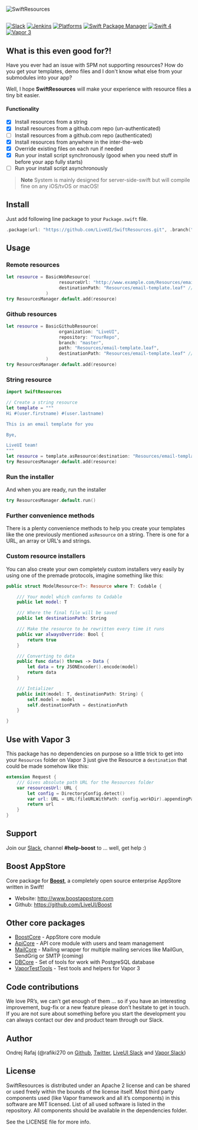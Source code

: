![SwiftResources](https://github.com/LiveUI/SwiftResources/raw/master/Other/logo.png)

##

[![Slack](https://img.shields.io/badge/join-slack-745EAF.svg?style=flat)](http://bit.ly/2B0dEyt)
[![Jenkins](https://ci.liveui.io/job/LiveUI/job/SwiftResources/job/master/badge/icon)](https://ci.liveui.io/job/LiveUI/job/SwiftResources/)
[![Platforms](https://img.shields.io/badge/platforms-macOS%2010.13%20|%20Ubuntu%2016.04%20LTS-ff0000.svg?style=flat)](https://github.com/LiveUI/SwiftResources)
[![Swift Package Manager](https://img.shields.io/badge/SPM-compatible-4BC51D.svg?style=flat)](https://swift.org/package-manager/)
[![Swift 4](https://img.shields.io/badge/swift-4.1-orange.svg?style=flat)](http://swift.org)
[![Vapor 3](https://img.shields.io/badge/vapor-3.0-blue.svg?style=flat)](https://vapor.codes)


## What is this even good for?!

Have you ever had an issue with SPM not supporting resources? How do you get your templates, demo files and I don't know what else from your submodules into your app?

Well, I hope **SwiftResources** will make your experience with resource files a tiny bit easier.

#### Functionality

- [x] Install resources from a string
- [x] Install resources from a github.com repo (un-authenticated)
- [ ] Install resources from a github.com repo (authenticated)
- [x] Install resources from anywhere in the inter-the-web
- [x] Override existing files on each run if needed
- [x] Run your install script synchronously (good when you need stuff in before your app fully starts)
- [ ] Run your install script asynchronously

> **Note** System is mainly designed for server-side-swift but will compile fine on any iOS/tvOS or macOS!

## Install

Just add following line package to your `Package.swift` file.

```swift
.package(url: "https://github.com/LiveUI/SwiftResources.git", .branch("master"))
```

## Usage

### Remote resources

```swift
let resource = BasicWebResource(
                    resourceUrl: "http://www.example.com/Resources/email-template.leaf", 
                    destinationPath: "Resources/email-template.leaf" // Where to install the file to
               )
try ResourcesManager.default.add(resource)
```

### Github resources

```swift
let resource = BasicGithubResource(
                    organization: "LiveUI", 
                    repository: "YourRepo", 
                    branch: "master", 
                    path: "Resources/email-template.leaf", 
                    destinationPath: "Resources/email-template.leaf" // Where to install the file to
               )
try ResourcesManager.default.add(resource)
```

### String resource

```swift
import SwiftResources

// Create a string resource
let template = """
Hi #(user.firstname) #(user.lastname)

This is an email template for you

Bye,

LiveUI team!
"""
let resource = template.asResource(destination: "Resources/email-template.leaf")
try ResourcesManager.default.add(resource)
```

### Run the installer

And when you are ready, run the installer

```swift
try ResourcesManager.default.run()
```

### Further convenience methods

There is a plenty convenience methods to help you create your templates like the one previously mentioned `asResource` on a string. There is one for a URL, an array or URL's and strings.

### Custom resource installers

You can also create your own completely custom installers very easily by using one of the premade protocols, imagine something like this:

```swift
public struct ModelResource<T>: Resource where T: Codable {

    /// Your model which conforms to Codable
    public let model: T

    /// Where the final file will be saved
    public let destinationPath: String

    /// Make the resource to be rewritten every time it runs
    public var alwaysOverride: Bool {
        return true
    }

    /// Converting to data
    public func data() throws -> Data {
        let data = try JSONEncoder().encode(model)
        return data
    }

    /// Intializer
    public init(model: T, destinationPath: String) {
        self.model = model
        self.destinationPath = destinationPath
    }

}
```

## Use with Vapor 3

This package has no dependencies on purpose so a little trick to get into your `Resources` folder on Vapor 3 just give the Resource a `destination` that could be made somehow like this:

```swift
extension Request {
    /// Gives absolute path URL for the Resources folder
    var resourcesUrl: URL {
        let config = DirectoryConfig.detect()
        var url: URL = URL(fileURLWithPath: config.workDir).appendingPathComponent("Resources")
        return url
    }
}
```

## Support

Join our [Slack](http://bit.ly/2B0dEyt), channel <b>#help-boost</b> to ... well, get help :) 

## Boost AppStore

Core package for <b>[Boost](http://www.boostappstore.com)</b>, a completely open source enterprise AppStore written in Swift!
- Website: http://www.boostappstore.com
- Github: https://github.com/LiveUI/Boost

## Other core packages

* [BoostCore](https://github.com/LiveUI/BoostCore/) - AppStore core module
* [ApiCore](https://github.com/LiveUI/ApiCore/) - API core module with users and team management
* [MailCore](https://github.com/LiveUI/MailCore/) - Mailing wrapper for multiple mailing services like MailGun, SendGrig or SMTP (coming)
* [DBCore](https://github.com/LiveUI/DbCore/) - Set of tools for work with PostgreSQL database
* [VaporTestTools](https://github.com/LiveUI/VaporTestTools) - Test tools and helpers for Vapor 3

## Code contributions

We love PR’s, we can’t get enough of them ... so if you have an interesting improvement, bug-fix or a new feature please don’t hesitate to get in touch. If you are not sure about something before you start the development you can always contact our dev and product team through our Slack.

## Author

Ondrej Rafaj (@rafiki270 on [Github](https://github.com/rafiki270), [Twitter](https://twitter.com/rafiki270), [LiveUI Slack](http://bit.ly/2B0dEyt) and [Vapor Slack](https://vapor.team/))

## License

SwiftResources is distributed under an Apache 2 license and can be shared or used freely within the bounds of the license itself.
Most third party components used (like Vapor framework and all it’s components) in this software are MIT licensed.
List of all used software is listed in the repository. All components should be available in the dependencies folder.

See the LICENSE file for more info.


